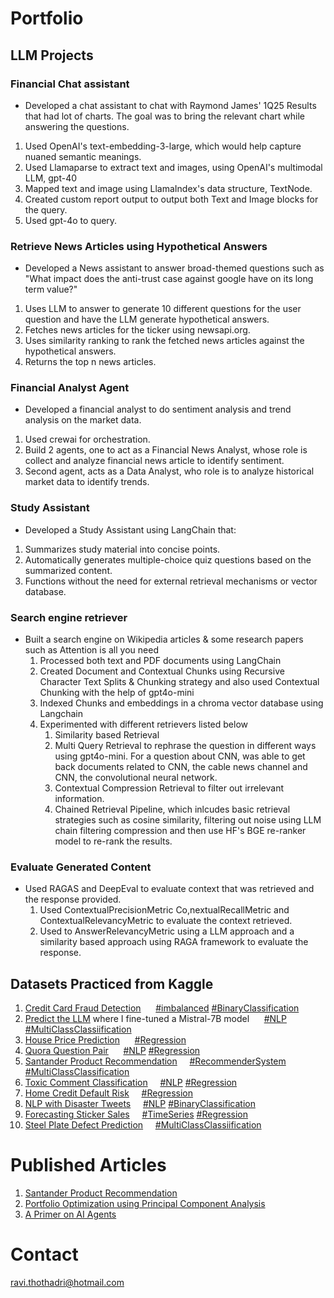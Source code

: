 <!-- https://rthothad01.github.io/portfolio/ -->
# Portfolio

## LLM Projects
### Financial Chat assistant
- Developed a chat assistant to chat with Raymond James' 1Q25 Results that had lot of charts. The goal was to bring the relevant chart while answering the questions.
1. Used OpenAI's text-embedding-3-large, which would help capture nuaned semantic meanings.
2. Used Llamaparse to extract text and images, using OpenAI's multimodal LLM, gpt-40
3. Mapped text and image using LlamaIndex's data structure, TextNode.
4. Created custom report output to output both Text and Image blocks for the query.
5. Used gpt-4o to query.

### Retrieve News Articles using Hypothetical Answers
- Developed a News assistant to answer broad-themed questions such as "What impact does the anti-trust case against google have on its long term value?"
1. Uses LLM to answer to generate 10 different questions for the user question and have the LLM generate hypothetical answers.
2. Fetches news articles for the ticker using newsapi.org.
3. Uses similarity ranking to rank the fetched news articles against the hypothetical answers.
4. Returns the top n news articles.

### Financial Analyst Agent
- Developed a financial analyst to do sentiment analysis and trend analysis on the market data.
1. Used crewai for orchestration.
2. Build 2 agents, one to act as a Financial News Analyst, whose role is collect and analyze financial news article to identify sentiment.
3. Second agent, acts as a Data Analyst, who role is to analyze historical market data to identify trends.

### Study Assistant
- Developed a Study Assistant using LangChain that:
1. Summarizes study material into concise points.
2. Automatically generates multiple-choice quiz questions based on the summarized content.
3. Functions without the need for external retrieval mechanisms or vector database.


### Search engine retriever
- Built a search engine on Wikipedia articles & some research papers such as Attention is all you need
	1. Processed both text and PDF documents using LangChain
	2. Created Document and Contextual Chunks using Recursive Character Text Splits & Chunking strategy and also used Contextual Chunking with the help of gpt4o-mini
	3. Indexed Chunks and embeddings in a chroma vector database using Langchain
	4. Experimented with different retrievers listed below
		1. Similarity based Retrieval
		2. Multi Query Retrieval to rephrase the question in different ways using gpt4o-mini. For a question about CNN, was able to get back documents related to CNN, the cable news channel and CNN, the convolutional neural network.
		3. Contextual Compression Retrieval to filter out irrelevant information.
		4. Chained Retrieval Pipeline, which inlcudes basic retrieval strategies such as cosine similarity, filtering out noise using LLM chain filtering compression and then use HF's BGE re-ranker model to re-rank the results.

### Evaluate Generated Content
- Used RAGAS and DeepEval to evaluate context that was retrieved and the response provided.
	1. Used ContextualPrecisionMetric Co,nextualRecallMetric and ContextualRelevancyMetric to evaluate the context retrieved.
	2. Used to AnswerRelevancyMetric using a LLM approach and a similarity based approach using RAGA framework to evaluate the response.
	
## Datasets Practiced from Kaggle
1. [Credit Card Fraud Detection](https://www.kaggle.com/datasets/mlg-ulb/creditcardfraud) &nbsp;&nbsp;&nbsp;&nbsp; 	[#imbalanced]() [#BinaryClassification]()
2. [Predict the LLM](https://www.kaggle.com/competitions/h2oai-predict-the-llm) where I fine-tuned a Mistral-7B model &nbsp;&nbsp;&nbsp;&nbsp; 	[#NLP]() [#MultiClassClassiification]()
3. [House Price Prediction](https://www.kaggle.com/competitions/house-prices-advanced-regression-techniques) &nbsp;&nbsp;&nbsp;&nbsp;	[#Regression]()
4. [Quora Question Pair](https://www.kaggle.com/competitions/quora-question-pairs) &nbsp;&nbsp;&nbsp;&nbsp; [#NLP]() [#Regression]()
5. [Santander Product Recommendation](https://www.kaggle.com/c/santander-product-recommendation) &nbsp;&nbsp;&nbsp;&nbsp;[#RecommenderSystem]() [#MultiClassClassification]()
6. [Toxic Comment Classification](https://www.kaggle.com/competitions/jigsaw-multilingual-toxic-comment-classification/overview) &nbsp;&nbsp;&nbsp;&nbsp;[#NLP]() [#Regression]()
7. [Home Credit Default Risk](https://www.kaggle.com/competitions/home-credit-default-risk) &nbsp;&nbsp;&nbsp;&nbsp;[#Regression]()
8. [NLP with Disaster Tweets](https://www.kaggle.com/competitions/nlp-getting-started) &nbsp;&nbsp;&nbsp;&nbsp;[#NLP]() [#BinaryClassification]()
9. [Forecasting Sticker Sales](https://www.kaggle.com/competitions/playground-series-s5e1) &nbsp;&nbsp;&nbsp;&nbsp;[#TimeSeries]() [#Regression]()
10. [Steel Plate Defect Prediction](https://www.kaggle.com/competitions/playground-series-s4e3) &nbsp;&nbsp;&nbsp;&nbsp;[#MultiClassClassiification]()

# Published Articles
1. [Santander Product Recommendation](https://medium.com/@ravitee/santander-product-recommendation-ee4122d15072)
2. [Portfolio Optimization using Principal Component Analysis](https://medium.com/@ravitee/portfolio-optimization-using-principal-component-analysis-923f102a8a47)
3. [A Primer on AI Agents](https://medium.com/@ravitee/a-primer-about-ai-agents-1e34f6dc7a4d)

# Contact
ravi.thothadri@hotmail.com